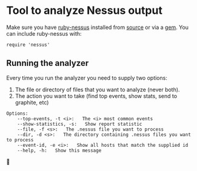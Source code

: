 # Tool to analyze Nessus output

Make sure you have [ruby-nessus](https://github.com/mephux/ruby-nessus) installed from [source](https://github.com/mephux/ruby-nessus) or via a [gem](http://rubygems.org/gems/ruby-nessus). You can include ruby-nessus with:

```
require 'nessus'
```

## Running the analyzer
Every time you run the analyzer you need to supply two options:

1. The file or directory of files that you want to analyze (never both).
2. The action you want to take (find top events, show stats, send to graphite, etc)

```
Options:
    --top-events, -t <i>:   The <i> most common events
    --show-statistics, -s:   Show report statistic
    --file, -f <s>:   The .nessus file you want to process
    --dir, -d <s>:   The directory containing .nessus files you want to process
    --event-id, -e <i>:   Show all hosts that match the supplied id
    --help, -h:   Show this message
```
:beers:
